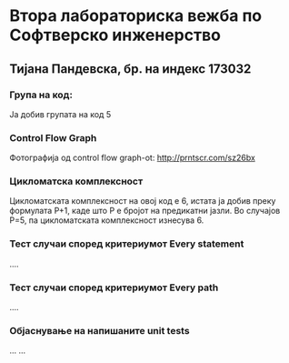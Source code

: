 # Втора лабораториска вежба по Софтверско инженерство

## Тијана Пандевска, бр. на индекс 173032

### Група на код: 

Ја добив групата на код 5

###  Control Flow Graph

Фотографија од control flow graph-ot: 
http://prntscr.com/sz26bx

### Цикломатска комплексност

Цикломатската комплексност на овој код е 6, истата ја добив преку формулата P+1, каде што P е бројот на предикатни јазли. Во случајoв P=5, па цикломатската комплексност изнесува 6.

### Тест случаи според критериумот  Every statement 

....

### Тест случаи според критериумот Every path

.... 

### Објаснување на напишаните unit tests

...
...
